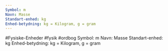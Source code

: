 ```yaml
---
Symbol: m
Navn: Masse
Standart-enhed: kg
Enhed-betydning: kg = Kilogram, g = gram 
---
```

#Fysiske-Enheder #fysik #ordbog 
Symbol: m
Navn: Masse
Standart-enhed: kg
Enhed-betydning: kg = Kilogram, g = gram 